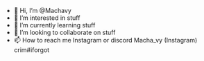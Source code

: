 - 👋 Hi, I’m @Machavy
- 👀 I’m interested in stuff
- 🌱 I’m currently learning stuff 
- 💞️ I’m looking to collaborate on stuff 
- 📫 How to reach me Instagram or discord 
Macha_vy (Instagram)
crim#iforgot
<!---
Machavy/Machavy is a ✨ special ✨ repository because its `README.md` (this file) appears on your GitHub profile.
You can click the Preview link to take a look at your changes.
--->
